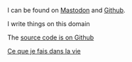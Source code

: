 I can be found on [Mastodon](https://eldritch.cafe/@davidbruant) and [Github](https://github.com/DavidBruant).

I write things on this domain

The [source code is on Github](https://github.com/DavidBruant/davidbruant.github.io/)

[Ce que je fais dans la vie](./dans-la-vie/)

